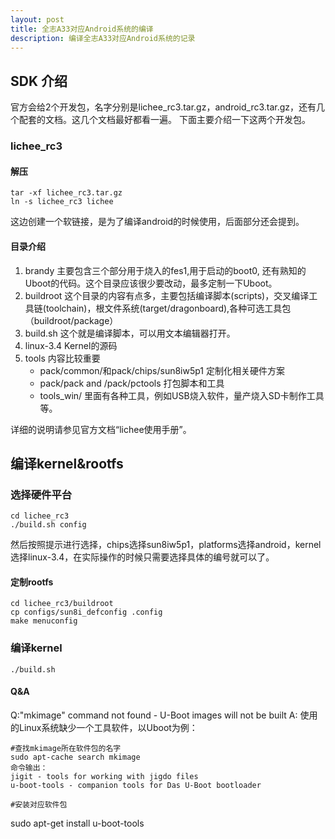 ```yaml
---
layout: post
title: 全志A33对应Android系统的编译
description: 编译全志A33对应Android系统的记录
---
```


## SDK 介绍
官方会给2个开发包，名字分别是lichee_rc3.tar.gz，android_rc3.tar.gz，还有几个配套的文档。这几个文档最好都看一遍。
下面主要介绍一下这两个开发包。
### lichee_rc3
#### 解压
```
tar -xf lichee_rc3.tar.gz
ln -s lichee_rc3 lichee
```
这边创建一个软链接，是为了编译android的时候使用，后面部分还会提到。

#### 目录介绍
1. brandy 主要包含三个部分用于烧入的fes1,用于启动的boot0, 还有熟知的Uboot的代码。这个目录应该很少要改动，最多定制一下Uboot。
2. buildroot 这个目录的内容有点多，主要包括编译脚本(scripts)，交叉编译工具链(toolchain)，根文件系统(target/dragonboard),各种可选工具包（buildroot/package）
3. build.sh 这个就是编译脚本，可以用文本编辑器打开。
4. linux-3.4 Kernel的源码
5. tools 内容比较重要
    - pack/common/和pack/chips/sun8iw5p1 定制化相关硬件方案
    - pack/pack and /pack/pctools 打包脚本和工具
    - tools_win/ 里面有各种工具，例如USB烧入软件，量产烧入SD卡制作工具等。

详细的说明请参见官方文档“lichee使用手册”。

## 编译kernel&rootfs

### 选择硬件平台
```
cd lichee_rc3
./build.sh config
```
然后按照提示进行选择，chips选择sun8iw5p1，platforms选择android，kernel选择linux-3.4，在实际操作的时候只需要选择具体的编号就可以了。

#### 定制rootfs
```
cd lichee_rc3/buildroot
cp configs/sun8i_defconfig .config
make menuconfig
```
### 编译kernel

```
./build.sh 
```

#### Q&A
Q:"mkimage" command not found - U-Boot images will not be built
A: 使用的Linux系统缺少一个工具软件，以Uboot为例：
```
#查找mkimage所在软件包的名字
sudo apt-cache search mkimage
命令输出：
jigit - tools for working with jigdo files
u-boot-tools - companion tools for Das U-Boot bootloader

#安装对应软件包
```
sudo apt-get install u-boot-tools
```


